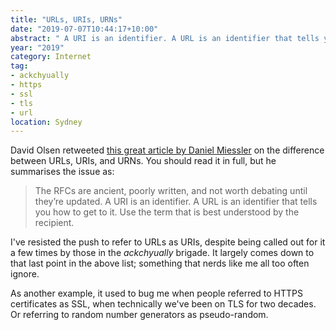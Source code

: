 ```yaml
---
title: "URLs, URIs, URNs"
date: "2019-07-07T10:44:17+10:00"
abstract: " A URI is an identifier. A URL is an identifier that tells you how to get to it. Use the term that is best understood by the recipient."
year: "2019"
category: Internet
tag:
- ackchyually
- https
- ssl
- tls
- url
location: Sydney
---
```

David Olsen retweeted [this great article by Daniel Miessler](https://danielmiessler.com/study/url-uri/) on the difference between URLs, URIs, and URNs. You should read it in full, but he summarises the issue as:
     
> The RFCs are ancient, poorly written, and not worth debating until they’re updated. A URI is an identifier. A URL is an identifier that tells you how to get to it. Use the term that is best understood by the recipient.    

I've resisted the push to refer to URLs as URIs, despite being called out for it a few times by those in the *ackchyually* brigade. It largely comes down to that last point in the above list; something that nerds like me all too often ignore.

As another example, it used to bug me when people referred to HTTPS certificates as SSL, when technically we've been on TLS for two decades. Or referring to random number generators as pseudo-random.

